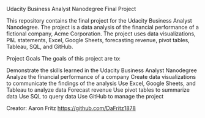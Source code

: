 Udacity Business Analyst Nanodegree Final Project

This repository contains the final project for the Udacity Business Analyst Nanodegree. The project is a data analysis of the financial performance of a fictional company, Acme Corporation. The project uses data visualizations, P&L statements, Excel, Google Sheets, forecasting revenue, pivot tables, Tableau, SQL, and GitHub.

Project Goals
The goals of this project are to:

Demonstrate the skills learned in the Udacity Business Analyst Nanodegree
Analyze the financial performance of a company
Create data visualizations to communicate the findings of the analysis
Use Excel, Google Sheets, and Tableau to analyze data
Forecast revenue
Use pivot tables to summarize data
Use SQL to query data
Use GitHub to manage the project

Creator:
Aaron Fritz
https://github.com/DaFritz1878
